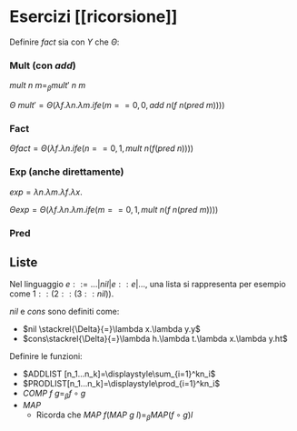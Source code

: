 # Esercizi [[ricorsione]]

Definire $fact$ sia con $Y$ che $\Theta$:

### Mult (con $add$)

$mult \: n \: m =_\beta mult' \: n \: m$

$\Theta \: mult' = \Theta(\lambda f. \lambda n.\lambda m. ife(m==0,0,add \: n(f \: n (pred \: m))))$

### Fact

$\Theta fact=\Theta(\lambda f.\lambda n.ife(n==0,1,mult \: n (f (pred \: n))))$

### Exp (anche direttamente)

$exp=\lambda n.\lambda m.\lambda f.\lambda x.$

$\Theta exp=\Theta(\lambda f. \lambda n.\lambda m. ife(m==0,1,mult \: n(f \: n (pred \: m))))$

### Pred

## Liste

Nel linguaggio $e::=...|nil|e::e|...$, una lista si rappresenta per esempio come $1::(2::(3::nil))$.

$nil$ e $cons$ sono definiti come:
- $nil \stackrel{\Delta}{=}\lambda x.\lambda y.y$
- $cons\stackrel{\Delta}{=}\lambda h.\lambda t.\lambda x.\lambda y.ht$

Definire le funzioni:
- $ADDLIST [n_1...n_k]=\displaystyle\sum_{i=1}^kn_i$
- $PRODLIST[n_1...n_k]=\displaystyle\prod_{i=1}^kn_i$
- $COMP \:f \: g=_\beta f \circ g$
- $MAP$
	- Ricorda che $MAP \: f(MAP \: g \: l)=_\beta MAP(f \circ g)l$